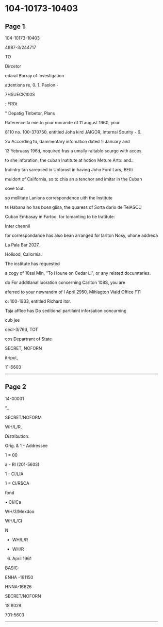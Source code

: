 # 104-10173-10403

## Page 1

104-10173-10403

4887-3/244717

TO

Dircetor

edaral Burray of Investigation

attentions re, 0. 1. Paolon -

7HSUECK100S

: FROt

" Depatig Tinbetor, Plans

Raference la mie to your morande of 11 august 1960, your

8110 no. 100-370750, entitled Joha kird JAIGOR, Internal Sourity - 6.

2o According to, dammentary infomation dated 1l January and

13 Yebruasy 196d, noquired fras a umally raltablo sourgo with acces.

to she inforation, the cuban Inatitute at hotion Meture Arto: and.:

Indintry tan sarepsed in Untorost in having John Ford Lars, BEtti

muidort of California, so to chia an a tenchor and imitar in the Cuban

sove tout.

so mollitate Lanions correspondence uith the Institute

ts Habana ho has boen glisa, the quaress of Sorta dario de TelASCU

Cuban Embasay in Fartoo, for tomanting to tie tratitute:

Inter chennil

for correspondanoe has also bean arranged for larlton Nosy, uhone addreca

La Pala Bar 2027,

Holiood, Callornia.

The institute has requested

a cogy of 10ssi Min, "To Houne on Cedar Li", or any related documtarles.

do For additlanal luoration concerning Carlton 108S, you are

aferred to your newrandm of l April 2950, Mihlagton Viald Office F11

o: 100-1933, entitled Richard itor.

Taja afflee has Do seditional partilaint inforsation concurning

cub jee

cecI-3/76d, TOT

cos Departrant of State

SECRET, NOFORN

itriput,

11-6603

---

## Page 2

14-00001

"..

SECRET/NOFORM

WH/L/R,

Distribution:

Orig. & 1 - Addressee

1 = 00

a - RI (201-5603)

1 - CI/LIA

1 = CI/R$CA

fond

• CI/ICa

WH/3/Mexdoo

WH/L/CI

N

- WH/L/R

- WH/R

6. April 1961

BASIC:

ENHA -161150

HNNA-16626

SECRET/NOFORN

1S 9028

701-5603

---

